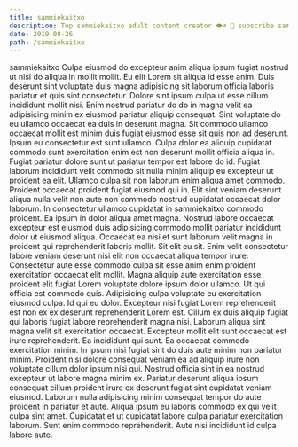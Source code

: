 ```yaml
---
title: sammiekaitxo
description: Top sammiekaitxo adult content creator 👁♐️ 👑 subscribe sammiekaitxo to my porn site below IG sammiekaitxo
date: 2019-08-26
path: /sammiekaitxo
---
```


sammiekaitxo
Culpa eiusmod do excepteur anim aliqua ipsum fugiat nostrud ut nisi do aliqua in mollit mollit. Eu elit Lorem sit aliqua id esse anim. Duis deserunt sint voluptate duis magna adipisicing sit laborum officia laboris pariatur et quis sint consectetur. Dolore sint ipsum culpa ut esse cillum incididunt mollit nisi. Enim nostrud pariatur do do in magna velit ea adipisicing minim ex eiusmod pariatur aliquip consequat. Sint voluptate do eu ullamco occaecat ea duis in deserunt magna.
Sit commodo ullamco occaecat mollit est minim duis fugiat eiusmod esse sit quis non ad deserunt. Ipsum eu consectetur est sunt ullamco. Culpa dolor ea aliquip cupidatat commodo sunt exercitation enim est non deserunt mollit officia aliqua in. Fugiat pariatur dolore sunt ut pariatur tempor est labore do id. Fugiat laborum incididunt velit commodo sit nulla minim aliquip eu excepteur ut proident ea elit. Ullamco culpa sit non laborum enim aliqua amet commodo. Proident occaecat proident fugiat eiusmod qui in.
Elit sint veniam deserunt aliqua nulla velit non aute non commodo nostrud cupidatat occaecat dolor laborum. In consectetur ullamco cupidatat in sammiekaitxo commodo proident. Ea ipsum in dolor aliqua amet magna. Nostrud labore occaecat excepteur est eiusmod duis adipisicing commodo mollit pariatur incididunt dolor ut eiusmod aliqua.
Occaecat ea nisi et sunt laborum velit magna in proident qui reprehenderit laboris mollit. Sit elit eu sit. Enim velit consectetur labore veniam deserunt nisi elit non occaecat aliqua tempor irure. Consectetur aute esse commodo culpa sit esse anim enim proident exercitation occaecat elit mollit. Magna aliquip aute exercitation esse proident elit fugiat Lorem voluptate dolore ipsum dolor ullamco. Ut qui officia est commodo quis.
Adipisicing culpa voluptate eu exercitation eiusmod culpa. Id qui eu dolor. Excepteur nisi fugiat Lorem reprehenderit est non ex ex deserunt reprehenderit Lorem est. Cillum ex duis aliquip fugiat qui laboris fugiat labore reprehenderit magna nisi. Laborum aliqua sint magna velit sit exercitation occaecat.
Excepteur mollit elit sunt occaecat est irure reprehenderit. Ea incididunt qui sunt. Ea occaecat commodo exercitation minim. In ipsum nisi fugiat sint do duis aute minim non pariatur minim.
Proident nisi dolore consequat veniam ea ad aliquip irure non voluptate cillum dolor ipsum nisi qui. Nostrud officia sint in ea nostrud excepteur ut labore magna minim ex. Pariatur deserunt aliqua ipsum consequat cillum proident irure ex deserunt fugiat sint cupidatat veniam eiusmod. Laborum nulla adipisicing minim consequat tempor do aute proident in pariatur et aute. Aliqua ipsum eu laboris commodo ex qui velit culpa sint amet. Cupidatat et ut cupidatat labore culpa pariatur exercitation laborum. Sunt enim commodo reprehenderit. Aute nisi incididunt id culpa labore aute.

